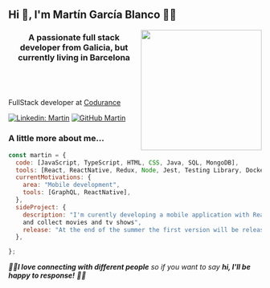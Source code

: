 <div>
<h2> Hi 👋, I'm Martín García Blanco 👨‍💻</h2>

<img align='right' src="https://github.com/martin-garcia-blanco/martin-garcia-blanco/blob/master/me.png" width="240" >
<h3 align="center">A passionate full stack developer from Galicia, but currently living in Barcelona</h3>

#
</br>

FullStack developer at [Codurance](http://codurance.com/)

[![Linkedin: Martin](https://img.shields.io/badge/-Martin-blue?style=flat-square&logo=Linkedin&logoColor=white&link=https://www.linkedin.com/in/martin-garcia-blanco/)](https://www.linkedin.com/in/martin-garcia-blanco/)
[![GitHub Martin](https://img.shields.io/github/followers/martin-garcia-blanco?label=follow&style=social)](https://github.com/martin-garcia-blanco)

### A little more about me...

```javascript
const martin = {
  code: [JavaScript, TypeScript, HTML, CSS, Java, SQL, MongoDB],
  tools: [React, ReactNative, Redux, Node, Jest, Testing Library, Docker, GithubActions],
  currentMotivations: {
    area: "Mobile development",
    tools: [GraphQL, ReactNative],
  },
  sideProject: {
    description: "I'm curently developing a mobile application with ReactNative to find, rate,
    and collect movies and tv shows",
    release: "At the end of the summer the first version will be released on Android and IOS",
  },

};
```

<div >
 <em>🤘🏼<b>I love connecting with different people</b> so if you want to say <b>hi, I'll be happy to response!</b> 🤘🏼</em>
</div>
